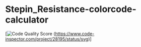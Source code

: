 # Stepin_Resistance-colorcode-calculator
[![Code Quality Score](<https://www.code-inspector.com/project/28195/score/svg>) (<https://www.code-inspector.com/project/28195/status/svg>)]
